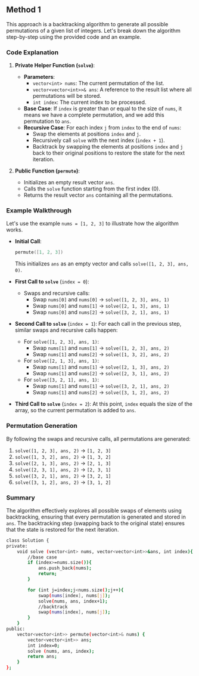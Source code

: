 ## Method 1
This approach is a backtracking algorithm to generate all possible permutations of a given list of integers. Let's break down the algorithm step-by-step using the provided code and an example.

### Code Explanation

1. **Private Helper Function (`solve`)**:
   - **Parameters**:
     - `vector<int> nums`: The current permutation of the list.
     - `vector<vector<int>>& ans`: A reference to the result list where all permutations will be stored.
     - `int index`: The current index to be processed.
   - **Base Case**: If `index` is greater than or equal to the size of `nums`, it means we have a complete permutation, and we add this permutation to `ans`.
   - **Recursive Case**: For each index `j` from `index` to the end of `nums`:
     - Swap the elements at positions `index` and `j`.
     - Recursively call `solve` with the next index (`index + 1`).
     - Backtrack by swapping the elements at positions `index` and `j` back to their original positions to restore the state for the next iteration.

2. **Public Function (`permute`)**:
   - Initializes an empty result vector `ans`.
   - Calls the `solve` function starting from the first index (0).
   - Returns the result vector `ans` containing all the permutations.

### Example Walkthrough

Let's use the example `nums = [1, 2, 3]` to illustrate how the algorithm works.

- **Initial Call**:
  ```cpp
  permute([1, 2, 3])
  ```
  This initializes `ans` as an empty vector and calls `solve([1, 2, 3], ans, 0)`.

- **First Call to `solve`** (`index = 0`):
  - Swaps and recursive calls:
    - Swap `nums[0]` and `nums[0]` -> `solve([1, 2, 3], ans, 1)`
    - Swap `nums[0]` and `nums[1]` -> `solve([2, 1, 3], ans, 1)`
    - Swap `nums[0]` and `nums[2]` -> `solve([3, 2, 1], ans, 1)`

- **Second Call to `solve`** (`index = 1`):
  For each call in the previous step, similar swaps and recursive calls happen:
  - For `solve([1, 2, 3], ans, 1)`:
    - Swap `nums[1]` and `nums[1]` -> `solve([1, 2, 3], ans, 2)`
    - Swap `nums[1]` and `nums[2]` -> `solve([1, 3, 2], ans, 2)`
  - For `solve([2, 1, 3], ans, 1)`:
    - Swap `nums[1]` and `nums[1]` -> `solve([2, 1, 3], ans, 2)`
    - Swap `nums[1]` and `nums[2]` -> `solve([2, 3, 1], ans, 2)`
  - For `solve([3, 2, 1], ans, 1)`:
    - Swap `nums[1]` and `nums[1]` -> `solve([3, 2, 1], ans, 2)`
    - Swap `nums[1]` and `nums[2]` -> `solve([3, 1, 2], ans, 2)`

- **Third Call to `solve`** (`index = 2`):
  At this point, `index` equals the size of the array, so the current permutation is added to `ans`.

### Permutation Generation
By following the swaps and recursive calls, all permutations are generated:

1. `solve([1, 2, 3], ans, 2)` -> `[1, 2, 3]`
2. `solve([1, 3, 2], ans, 2)` -> `[1, 3, 2]`
3. `solve([2, 1, 3], ans, 2)` -> `[2, 1, 3]`
4. `solve([2, 3, 1], ans, 2)` -> `[2, 3, 1]`
5. `solve([3, 2, 1], ans, 2)` -> `[3, 2, 1]`
6. `solve([3, 1, 2], ans, 2)` -> `[3, 1, 2]`

### Summary

The algorithm effectively explores all possible swaps of elements using backtracking, ensuring that every permutation is generated and stored in `ans`. The backtracking step (swapping back to the original state) ensures that the state is restored for the next iteration.

```bash
class Solution {
private:
    void solve (vector<int> nums, vector<vector<int>>&ans, int index){
        //base case
        if (index>=nums.size()){
            ans.push_back(nums);
            return;
        }

        for (int j=index;j<nums.size();j++){
            swap(nums[index], nums[j]);
            solve(nums, ans, index+1);
            //backtrack
            swap(nums[index], nums[j]);
        }
    }
public:
    vector<vector<int>> permute(vector<int>& nums) {
        vector<vector<int>> ans;
        int index=0;
        solve (nums, ans, index);
        return ans;
    }
};
```
